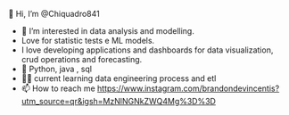  👋 Hi, I’m @Chiquadro841
- 👀 I’m interested in data analysis and modelling.
-  Love for statistic tests e ML models.
-  I love developing applications and dashboards for data visualization, crud operations and forecasting.
- 🔳 Python, java , sql
- 🧑‍💻 current learning data engineering process and etl
- 📫 How to reach me https://www.instagram.com/brandondevincentis?utm_source=qr&igsh=MzNlNGNkZWQ4Mg%3D%3D
